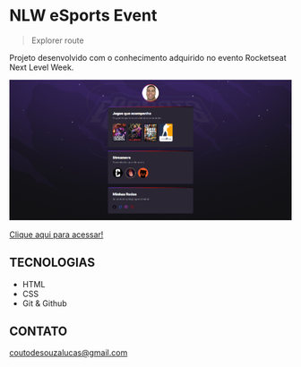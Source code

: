 # NLW eSports Event

> Explorer route

Projeto desenvolvido com o conhecimento adquirido no evento Rocketseat Next Level Week. 

![preview](./.github/preview.png)


[Clique aqui para acessar!](https://lucaskouto.github.io/NLWEsportsEvent/)

## TECNOLOGIAS

- HTML
- CSS
- Git & Github

## CONTATO 

coutodesouzalucas@gmail.com



